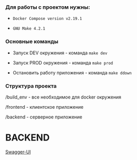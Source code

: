 ### Для работы с проектом нужны:

- `Docker Compose version v2.19.1`

- `GNU Make 4.2.1`

### Основные команды

- Запуск DEV окружения - команда `make dev`

- Запуск PROD окружения - команда `make prod`

- Остановить работу приложения - команда `make ddown`

### Структура проекта

/build_env - все необходимое для docker окружения

/frontend - клиентское приложение

/backend - серверное приложение


# BACKEND

<a href="https://petstore.swagger.io/?url=https://github.com/sudo00/champion_project/blob/main/swagger.yml">Swagger-UI</a>